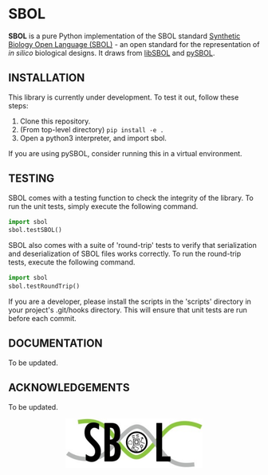 # SBOL

**SBOL** is a pure Python implementation of the SBOL standard [Synthetic Biology Open Language (SBOL)](http://www.sbolstandard.org/) - 
an open standard for the representation of *in silico* biological designs. It draws from [libSBOL](https://github.com/SynBioDex/libSBOL)
and [pySBOL](https://github.com/SynBioDex/pySBOL).

## INSTALLATION

This library is currently under development. To test it out, follow these steps:
1) Clone this repository.
2) (From top-level directory) `pip install -e .`
3) Open a python3 interpreter, and import sbol.

If you are using pySBOL, consider running this in a virtual environment.

## TESTING

SBOL comes with a testing function to check the integrity of the library. To run the unit tests, simply execute the following command.
```python
import sbol
sbol.testSBOL()
```
SBOL also comes with a suite of 'round-trip' tests to verify that serialization and deserialization of SBOL files works correctly.
To run the round-trip tests, execute the following command.
```python
import sbol
sbol.testRoundTrip()
```
If you are a developer, please install the scripts in the 'scripts' directory in your project's .git/hooks directory.
This will ensure that unit tests are run before each commit.

## DOCUMENTATION

To be updated.

## ACKNOWLEDGEMENTS

To be updated.

<p align="center">
  <img src="./logo.jpg" height="100" />
</p>
